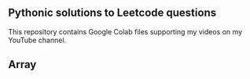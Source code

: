 ## Pythonic solutions to Leetcode questions

This repository contains Google Colab files supporting my videos on my YouTube channel.
## Array
